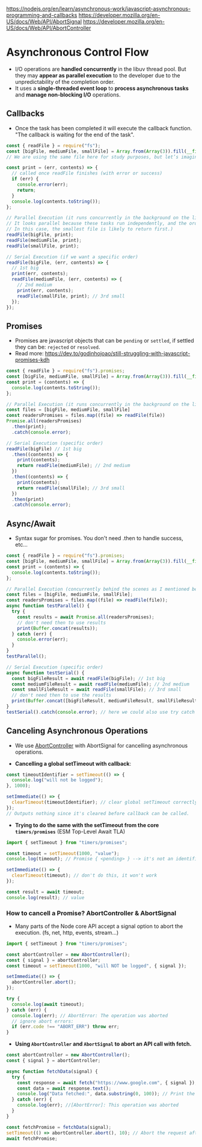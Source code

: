 https://nodejs.org/en/learn/asynchronous-work/javascript-asynchronous-programming-and-callbacks
https://developer.mozilla.org/en-US/docs/Web/API/AbortSignal
https://developer.mozilla.org/en-US/docs/Web/API/AbortController

# Asynchronous Control Flow

- I/O operations are **handled concurrently** in the libuv thread pool. But they may **appear as parallel execution** to the developer due to the unpredictability of the completion order.
- It uses a **single-threaded event loop** to **process asynchronous tasks** and **manage non-blocking I/O** operations.

## Callbacks

- Once the task has been completed it will execute the callback function. "The callback is waiting for the end of the task".

```javascript
const { readFile } = require("fs");
const [bigFile, mediumFile, smallFile] = Array.from(Array(3)).fill(__filename); // __filename: current file path
// We are using the same file here for study purposes, but let’s imagine these are different files of varying sizes.

const print = (err, contents) => {
  // called once readFile finishes (with error or success)
  if (err) {
    console.error(err);
    return;
  }
  console.log(contents.toString());
};

// Parallel Execution (it runs concurrently in the background on the libuv thread pool.
// It looks parallel because these tasks run independently, and the order of completion is unpredictable.
// In this case, the smallest file is likely to return first.)
readFile(bigFile, print);
readFile(mediumFile, print);
readFile(smallFile, print);

// Serial Execution (if we want a specific order)
readFile(bigFile, (err, contents) => {
  // 1st big
  print(err, contents);
  readFile(mediumFile, (err, contents) => {
    // 2nd medium
    print(err, contents);
    readFile(smallFile, print); // 3rd small
  });
});
```

## Promises

- Promises are javascript objects that can be `pending` or `settled`, if settled they can be: `rejected` or `resolved`.
- Read more: https://dev.to/godinhojoao/still-struggling-with-javascript-promises-kdh

```javascript
const { readFile } = require("fs").promises;
const [bigFile, mediumFile, smallFile] = Array.from(Array(3)).fill(__filename); // __filename: current file path
const print = (contents) => {
  console.log(contents.toString());
};

// Parallel Execution (it runs concurrently in the background on the libuv thread pool, but looks parallel on js)
const files = [bigFile, mediumFile, smallFile]
const readersPromises = files.map((file) => readFile(file))
Promise.all(readersPromises)
  .then(print);
  .catch(console.error);

// Serial Execution (specific order)
readFile(bigFile) // 1st big
  .then((contents) => {
    print(contents);
    return readFile(mediumFile); // 2nd medium
  })
  .then((contents) => {
    print(contents);
    return readFile(smallFile); // 3rd small
  })
  .then(print)
  .catch(console.error);
```

## Async/Await

- Syntax sugar for promises. You don't need .then to handle success, etc...

```javascript
const { readFile } = require("fs").promises;
const [bigFile, mediumFile, smallFile] = Array.from(Array(3)).fill(__filename); // __filename: current file path
const print = (contents) => {
  console.log(contents.toString());
};

// Parallel Execution (concurrently behind the scenes as I mentioned before)
const files = [bigFile, mediumFile, smallFile];
const readersPromises = files.map((file) => readFile(file));
async function testParallel() {
  try {
    const results = await Promise.all(readersPromises);
    // don't need then to use results
    print(Buffer.concat(results));
  } catch (err) {
    console.error(err);
  }
}
testParallel();

// Serial Execution (specific order)
async function testSerial() {
  const bigFileResult = await readFile(bigFile); // 1st big
  const mediumFileResult = await readFile(mediumFile); // 2nd medium
  const smallFileResult = await readFile(smallFile); // 3rd small
  // don't need then to use the results
  print(Buffer.concat([bigFileResult, mediumFileResult, smallFileResult]));
}
testSerial().catch(console.error); // here we could also use try catch blocks inside the async function, but for study purposes I'm using .catch here
```

## Canceling Asynchronous Operations

- We use [AbortController](https://developer.mozilla.org/en-US/docs/Web/API/AbortController) with AbortSignal for cancelling asynchronous operations.

- **Cancelling a global setTimeout with callback**:

```javascript
const timeoutIdentifier = setTimeout(() => {
  console.log("will not be logged");
}, 1000);

setImmediate(() => {
  clearTimeout(timeoutIdentifier); // clear global setTimeout correctly
});
// Outputs nothing since it's cleared before callback can be called.
```

- **Trying to do the same with the setTimeout from the core `timers/promises`** (ESM Top-Level Await TLA)

```javascript
import { setTimeout } from "timers/promises";

const timeout = setTimeout(1000, "value");
console.log(timeout); // Promise { <pending> } --> it's not an identifier anymore, but a Promise

setImmediate(() => {
  clearTimeout(timeout); // don't do this, it won't work
});

const result = await timeout;
console.log(result); // value
```

### How to cancell a Promise? AbortController & AbortSignal

- Many parts of the Node core API accept a signal option to abort the execution. (fs, net, http, events, stream...)

```javascript
import { setTimeout } from "timers/promises";

const abortController = new AbortController();
const { signal } = abortController;
const timeout = setTimeout(1000, "will NOT be logged", { signal });

setImmediate(() => {
  abortController.abort();
});

try {
  console.log(await timeout);
} catch (err) {
  console.log(err); // AbortError: The operation was aborted
  // ignore abort errors:
  if (err.code !== "ABORT_ERR") throw err;
}
```

- **Using `AbortController` and `AbortSignal` to abort an API call with fetch.**

```javascript
const abortController = new AbortController();
const { signal } = abortController;

async function fetchData(signal) {
  try {
    const response = await fetch("https://www.google.com", { signal });
    const data = await response.text();
    console.log("Data fetched:", data.substring(0, 100)); // Print the first 100 chars
  } catch (err) {
    console.log(err); //[AbortError]: This operation was aborted
  }
}

const fetchPromise = fetchData(signal);
setTimeout(() => abortController.abort(), 10); // Abort the request after 10ms
await fetchPromise;
```
